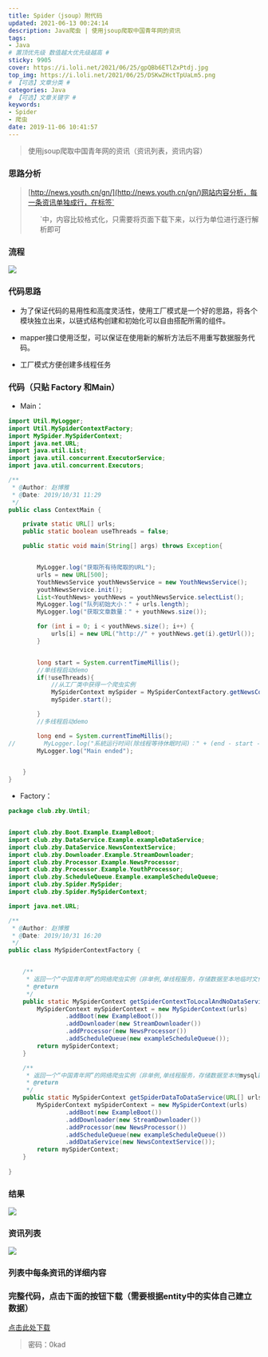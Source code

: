 ```yaml
---
title: Spider（jsoup）附代码
updated: 2021-06-13 00:24:14
description: Java爬虫 | 使用jsoup爬取中国青年网的资讯
tags:
- Java
# 置顶优先级 数值越大优先级越高 #
sticky: 9905
cover: https://i.loli.net/2021/06/25/gpQBb6ETlZxPtdj.jpg
top_img: https://i.loli.net/2021/06/25/DSKwZHctTpUaLm5.png
# 【可选】文章分类 #
categories: Java
# 【可选】文章关键字 #
keywords:
- Spider
- 爬虫
date: 2019-11-06 10:41:57
---
```


> 使用jsoup爬取中国青年网的资讯（资讯列表，资讯内容）

### 思路分析

> [http://news.youth.cn/gn/](http://news.youth.cn/gn/)网站内容分析，每一条资讯单独成行，在标签` <ul class="tj3\_1"> `中，内容比较格式化，只需要将页面下载下来，以行为单位进行逐行解析即可

### 流程

![](https://www.zby123.club/wp-content/uploads/2019/11/spider-1.bmp)

###  代码思路

- 为了保证代码的易用性和高度灵活性，使用工厂模式是一个好的思路，将各个模块独立出来，以链式结构创建和初始化可以自由搭配所需的组件。

- mapper接口使用泛型，可以保证在使用新的解析方法后不用重写数据服务代码。

- 工厂模式方便创建多线程任务

### 代码（只贴 Factory 和Main）

- Main：

```java
import Util.MyLogger;
import Util.MySpiderContextFactory;
import MySpider.MySpiderContext;
import java.net.URL;
import java.util.List;
import java.util.concurrent.ExecutorService;
import java.util.concurrent.Executors;

/**
 * @Author: 赵博雅
 * @Date: 2019/10/31 11:29
 */
public class ContextMain {

    private static URL[] urls;
    public static boolean useThreads = false;

    public static void main(String[] args) throws Exception{


        MyLogger.log("获取所有待爬取的URL");
        urls = new URL[500];
        YouthNewsService youthNewsService = new YouthNewsService();
        youthNewsService.init();
        List<YouthNews> youthNews = youthNewsService.selectList();
        MyLogger.log("队列初始大小：" + urls.length);
        MyLogger.log("获取文章数量：" + youthNews.size());

        for (int i = 0; i < youthNews.size(); i++) {
            urls[i] = new URL("http://" + youthNews.get(i).getUrl());
        }


        long start = System.currentTimeMillis();
        //单线程启动demo
        if(!useThreads){
            //从工厂类中获得一个爬虫实例
            MySpiderContext mySpider = MySpiderContextFactory.getNewsContextBySpider(urls);
            mySpider.start();

        }
        //多线程启动demo

        long end = System.currentTimeMillis();
//        MyLogger.log("系統运行时间(除线程等待休眠时间)：" + (end - start - ((urls.length-1) * 1000 * 60)) + " ms");
        MyLogger.log("Main ended");


    }
}
```

- Factory：

```java
package club.zby.Until;


import club.zby.Boot.Example.ExampleBoot;
import club.zby.DataService.Example.exampleDataService;
import club.zby.DataService.NewsContextService;
import club.zby.Downloader.Example.StreamDownloader;
import club.zby.Processor.Example.NewsProcessor;
import club.zby.Processor.Example.YouthProcessor;
import club.zby.ScheduleQueue.Example.exampleScheduleQueue;
import club.zby.Spider.MySpider;
import club.zby.Spider.MySpiderContext;

import java.net.URL;

/**
 * @Author: 赵博雅
 * @Date: 2019/10/31 16:20
 */
public class MySpiderContextFactory {


    /**
     * 返回一个“中国青年网”的网络爬虫实例（非单例,单线程服务，存储数据至本地临时文件）
     * @return
     */
    public static MySpiderContext getSpiderContextToLocalAndNoDataService(URL[] urls) throws Exception {
        MySpiderContext mySpiderContext = new MySpiderContext(urls)
                .addBoot(new ExampleBoot())
                .addDownloader(new StreamDownloader())
                .addProcessor(new NewsProcessor())
                .addScheduleQueue(new exampleScheduleQueue());
        return mySpiderContext;
    }

    /**
     * 返回一个“中国青年网”的网络爬虫实例（非单例,单线程服务，存储数据至本地mysql数据库）
     * @return
     */
    public static MySpiderContext getSpiderDataToDataService(URL[] urls) throws Exception {
        MySpiderContext mySpiderContext = new MySpiderContext(urls)
                .addBoot(new ExampleBoot())
                .addDownloader(new StreamDownloader())
                .addProcessor(new NewsProcessor())
                .addScheduleQueue(new exampleScheduleQueue())
                .addDataService(new NewsContextService());
        return mySpiderContext;
    }
    
}
```

###  结果

![](https://www.zby123.club/wp-content/uploads/2019/11/spiderdemo1-1024x296.png)

### 资讯列表

![](https://www.zby123.club/wp-content/uploads/2019/11/spiderdemo2-1024x319.png)

### 列表中每条资讯的详细内容

### 完整代码，点击下面的按钮下载（需要根据entity中的实体自己建立数据）

[点击此处下载](https://pan.baidu.com/s/1MKPHuF49rwGlHhDbr2FZIA)
> 密码：0kad